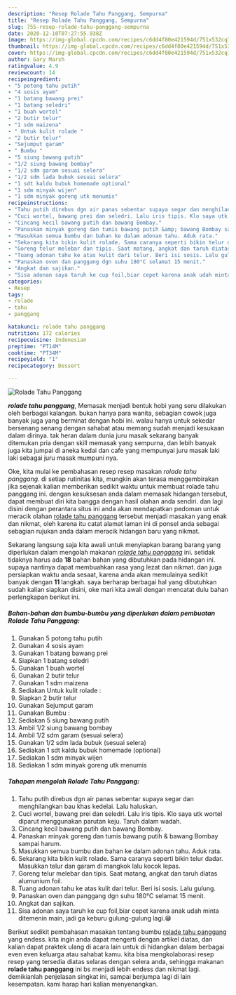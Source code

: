 ```yaml
---
description: "Resep Rolade Tahu Panggang, Sempurna"
title: "Resep Rolade Tahu Panggang, Sempurna"
slug: 755-resep-rolade-tahu-panggang-sempurna
date: 2020-12-10T07:27:55.938Z
image: https://img-global.cpcdn.com/recipes/c6dd4f80e421594d/751x532cq70/rolade-tahu-panggang-foto-resep-utama.jpg
thumbnail: https://img-global.cpcdn.com/recipes/c6dd4f80e421594d/751x532cq70/rolade-tahu-panggang-foto-resep-utama.jpg
cover: https://img-global.cpcdn.com/recipes/c6dd4f80e421594d/751x532cq70/rolade-tahu-panggang-foto-resep-utama.jpg
author: Gary Marsh
ratingvalue: 4.9
reviewcount: 14
recipeingredient:
- "5 potong tahu putih"
- "4 sosis ayam"
- "1 batang bawang prei"
- "1 batang seledri"
- "1 buah wortel"
- "2 butir telur"
- "1 sdm maizena"
- " Untuk kulit rolade "
- "2 butir telur"
- "Sejumput garam"
- " Bumbu "
- "5 siung bawang putih"
- "1/2 siung bawang bombay"
- "1/2 sdm garam sesuai selera"
- "1/2 sdm lada bubuk sesuai selera"
- "1 sdt kaldu bubuk homemade optional"
- "1 sdm minyak wijen"
- "1 sdm minyak goreng utk menumis"
recipeinstructions:
- "Tahu putih direbus dgn air panas sebentar supaya segar dan menghilangkan bau khas kedelai. Lalu haluskan."
- "Cuci wortel, bawang prei dan seledri. Lalu iris tipis. Klo saya utk wortel diparut menggunakan parutan keju. Taruh dalam wadah."
- "Cincang kecil bawang putih dan bawang Bombay."
- "Panaskan minyak goreng dan tumis bawang putih &amp; bawang Bombay sampai harum."
- "Masukkan semua bumbu dan bahan ke dalam adonan tahu. Aduk rata."
- "Sekarang kita bikin kulit rolade. Sama caranya seperti bikin telur dadar. Masukkan telur dan garam di mangkok lalu kocok lepas."
- "Goreng telur melebar dan tipis. Saat matang, angkat dan taruh diatas alumunium foil."
- "Tuang adonan tahu ke atas kulit dari telur. Beri isi sosis. Lalu gulung."
- "Panaskan oven dan panggang dgn suhu 180°C selamat 15 menit."
- "Angkat dan sajikan."
- "Sisa adonan saya taruh ke cup foil,biar cepet karena anak udah minta ditemenin main, jadi ga keburu gulung-gulung lagi.😁"
categories:
- Resep
tags:
- rolade
- tahu
- panggang

katakunci: rolade tahu panggang 
nutrition: 172 calories
recipecuisine: Indonesian
preptime: "PT14M"
cooktime: "PT34M"
recipeyield: "1"
recipecategory: Dessert

---
```



![Rolade Tahu Panggang](https://img-global.cpcdn.com/recipes/c6dd4f80e421594d/751x532cq70/rolade-tahu-panggang-foto-resep-utama.jpg)

<b><i>rolade tahu panggang</i></b>, Memasak menjadi bentuk hobi yang seru dilakukan oleh berbagai kalangan. bukan hanya para wanita, sebagian cowok juga banyak juga yang berminat dengan hobi ini. walau hanya untuk sekedar bersenang senang dengan sahabat atau memang sudah menjadi kesukaan dalam dirinya. tak heran dalam dunia juru masak sekarang banyak ditemukan pria dengan skill memasak yang sempurna, dan lebih banyak juga kita jumpai di aneka kedai dan cafe yang mempunyai juru masak laki laki sebagai juru masak mumpuni nya.

Oke, kita mulai ke pembahasan resep resep masakan <i>rolade tahu panggang</i>. di setiap rutinitas kita, mungkin akan terasa menggembirakan jika sejenak kalian memberikan sedikit waktu untuk membuat rolade tahu panggang ini. dengan kesuksesan anda dalam memasak hidangan tersebut, dapat membuat diri kita bangga dengan hasil olahan anda sendiri. dan lagi disini dengan perantara situs ini anda akan mendapatkan pedoman untuk meracik olahan <u>rolade tahu panggang</u> tersebut menjadi masakan yang enak dan nikmat, oleh karena itu catat alamat laman ini di ponsel anda sebagai sebagian rujukan anda dalam meracik hidangan baru yang nikmat.




Sekarang langsung saja kita awali untuk menyiapkan barang barang yang diperlukan dalam mengolah makanan <u><i>rolade tahu panggang</i></u> ini. setidak tidaknya harus ada <b>18</b> bahan bahan yang dibutuhkan pada hidangan ini. supaya nantinya dapat membuahkan rasa yang lezat dan nikmat. dan juga persiapkan waktu anda sesaat, karena anda akan memulainya sedikit banyak dengan <b>11</b> langkah. saya berharap berbagai hal yang dibutuhkan sudah kalian siapkan disini, oke mari kita awali dengan mencatat dulu bahan perlengkapan berikut ini.

<!--inarticleads1-->

##### Bahan-bahan dan bumbu-bumbu yang diperlukan dalam pembuatan Rolade Tahu Panggang:

1. Gunakan 5 potong tahu putih
1. Gunakan 4 sosis ayam
1. Gunakan 1 batang bawang prei
1. Siapkan 1 batang seledri
1. Gunakan 1 buah wortel
1. Gunakan 2 butir telur
1. Gunakan 1 sdm maizena
1. Sediakan  Untuk kulit rolade :
1. Siapkan 2 butir telur
1. Gunakan Sejumput garam
1. Gunakan  Bumbu :
1. Sediakan 5 siung bawang putih
1. Ambil 1/2 siung bawang bombay
1. Ambil 1/2 sdm garam (sesuai selera)
1. Gunakan 1/2 sdm lada bubuk (sesuai selera)
1. Sediakan 1 sdt kaldu bubuk homemade (optional)
1. Sediakan 1 sdm minyak wijen
1. Sediakan 1 sdm minyak goreng utk menumis




<!--inarticleads2-->

##### Tahapan mengolah Rolade Tahu Panggang:

1. Tahu putih direbus dgn air panas sebentar supaya segar dan menghilangkan bau khas kedelai. Lalu haluskan.
1. Cuci wortel, bawang prei dan seledri. Lalu iris tipis. Klo saya utk wortel diparut menggunakan parutan keju. Taruh dalam wadah.
1. Cincang kecil bawang putih dan bawang Bombay.
1. Panaskan minyak goreng dan tumis bawang putih &amp; bawang Bombay sampai harum.
1. Masukkan semua bumbu dan bahan ke dalam adonan tahu. Aduk rata.
1. Sekarang kita bikin kulit rolade. Sama caranya seperti bikin telur dadar. Masukkan telur dan garam di mangkok lalu kocok lepas.
1. Goreng telur melebar dan tipis. Saat matang, angkat dan taruh diatas alumunium foil.
1. Tuang adonan tahu ke atas kulit dari telur. Beri isi sosis. Lalu gulung.
1. Panaskan oven dan panggang dgn suhu 180°C selamat 15 menit.
1. Angkat dan sajikan.
1. Sisa adonan saya taruh ke cup foil,biar cepet karena anak udah minta ditemenin main, jadi ga keburu gulung-gulung lagi.😁




Berikut sedikit pembahasan masakan tentang bumbu <u>rolade tahu panggang</u> yang endess. kita ingin anda dapat mengerti dengan artikel diatas, dan kalian dapat praktek ulang di acara lain untuk di hidangkan dalam berbagai even even keluarga atau sahabat kamu. kita bisa mengkolaborasi resep resep yang tersedia diatas selaras dengan selera anda, sehingga makanan <b>rolade tahu panggang</b> ini bs menjadi lebih endess dan nikmat lagi. demikianlah penjelasan singkat ini, sampai berjumpa lagi di lain kesempatan. kami harap hari kalian menyenangkan.
